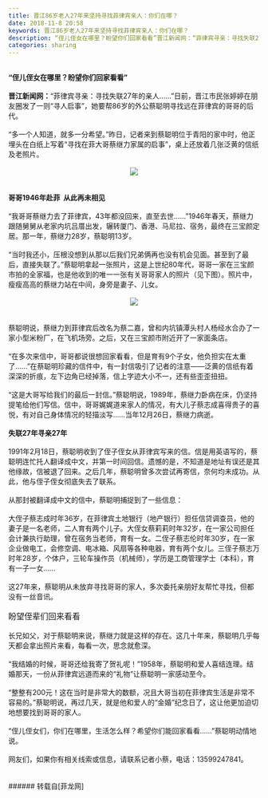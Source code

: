 ```yaml
---
title: 晋江86岁老人27年来坚持寻找菲律宾亲人：你们在哪？
date: 2018-11-8 20:58
keywords: 晋江86岁老人27年来坚持寻找菲律宾亲人：你们在哪？
description: “侄儿侄女在哪里？盼望你们回家看看”晋江新闻网：“菲律宾寻亲：寻找失联27年的亲人......”日前，晋江市民张婷婷在朋友圈发了一则“寻人启事”，她要帮86岁的外公蔡聪明寻找远在菲律宾的哥哥的后代。“多一个人知道，就多一分希望。”昨日，记者来到蔡聪明位于青阳的家中时，他正埋头在白纸上写着“寻找在菲大哥蔡继力家属的启事”，桌上还放着几张泛黄的信纸及老照片。哥哥1946年赴菲  从此再未相见“我哥哥蔡继力去了菲律宾，43年都没回来，直至去世……”1946年春天，蔡继力跟随舅舅从老家内坑吕厝出发，辗转厦门、香港、马尼拉、宿务，最终在三宝颜定居。那一年，蔡继力28岁，蔡聪明13岁。“当时我还小，压根没想到从那以后我们兄弟俩再也没有机会见面。甚至到了最后，直接失联了。”蔡聪明拿起一张照片，这是上世纪80年代，哥哥一家在三宝颜市拍的全家福，也是他收到的唯一一张有关哥哥家人的照片（见下图）。照片中，瘦瘦高高的蔡继力站在中间，身旁是妻子、儿女。蔡聪明说，蔡继力到菲律宾后改名为蔡二嘉，曾和内坑镇潭头村人杨经水合办了一家小型米粉厂，在飞机场旁。之后，又在三宝颜市附近开了一家面条店。“在多次来信中，哥哥都说很想回家看看，但是育有9个子女，他负担实在太重了……”在蔡聪明珍藏的信件中，有一封信吸引了记者的注意——泛黄的信纸有着深深的折痕，左下边角已经掉落，信上字迹大小不一，还有些歪歪扭扭。“这是大哥写给我们的最后一封信。”蔡聪明说，1989年，蔡继力卧病在床，仍坚持提笔给他们写信。信中，哥哥娓娓道来家人的情况，有大儿子蔡志成喜得贵子的喜悦，有对自己身体情况的轻描淡写……当年12月26日，蔡继力病逝。失联27年寻亲27年1991年2月18日，蔡聪明收到了侄子侄女从菲律宾写来的信。信是用英语写的，蔡聪明连忙托人翻译成中文，并第一时间回信。遗憾的是，不知道是地址有误还是其他缘故，信被退了回来。之后几年，蔡聪明曾多次尝试再寄信，奈何均未成功。从此，他与侄子侄女彻底失去了联系。从那封被翻译成中文的信中，蔡聪明捕捉到了一些信息：大侄子蔡志成时年36岁，在菲律宾土地银行（地产银行）担任信贷调查员，他的妻子是一名老师，二人育有两个儿子。大侄女蔡莉莉时年32岁，在一家公司担任会计兼执行助理，曾在宿务当老师，育有一女。二侄子蔡志伦时年30岁，在一家企业做电工，会修空调、电冰箱、风扇等各种电器，育有两个女儿。三侄子蔡志万时年28岁，个体户，三轮车操作员（机械师），学历是工商管理学士（本科），育有一子一女……这27年来，蔡聪明从未放弃寻找哥哥的家人，多次委托亲朋好友帮忙寻找，但都没有一丝音讯。盼望侄辈们回来看看长兄如父，对于蔡聪明来说，蔡继力就是这样的存在。这几十年来，蔡聪明几乎每天都会拿出照片来看，每看一次，思念就愈深。“我结婚的时候，哥哥还给我寄了贺礼呢！”1958年，蔡聪明和爱人喜结连理。结婚那天，一份从菲律宾远道而来的“礼物”让蔡聪明一家感动至今。“整整有200元！这在当时是非常大的数额，况且大哥当初在菲律宾生活是非常不容易的。”蔡聪明说，再过几天，就是他和爱人的“金婚”纪念日了，这让他更加迫切地想要找到哥哥的家人。“侄儿侄女们，你们在哪里，生活怎么样？希望你们能回家看看……”蔡聪明动情地说。网友们，如果你有相关线索或信息，请联系记者小蔡，电话：13599247841。
categories: sharing
---
```

<td class="t_f" id="postmessage_2240888">

<br/>
<strong>“侄儿侄女在哪里？盼望你们回家看看”</strong><br/>
<br/>
<strong>晋江新闻网：</strong>“菲律宾寻亲：寻找失联27年的亲人......”日前，晋江市民张婷婷在朋友圈发了一则“寻人启事”，她要帮86岁的外公蔡聪明寻找远在菲律宾的哥哥的后代。<br/>
<br/>
“多一个人知道，就多一分希望。”昨日，记者来到蔡聪明位于青阳的家中时，他正埋头在白纸上写着“寻找在菲大哥蔡继力家属的启事”，桌上还放着几张泛黄的信纸及老照片。<br/>
<br/>
<div align="center">

<img aid="987477" data-cf-modified-968893d846c4f2538287d474-="" file="data/attachment/forum/201811/08/205726qz9496i24uu8bd89.jpg.thumb.jpg" id="aimg_987477" inpost="1" onclick="" onmouseover="" src="http://www.flw.ph/data/attachment/forum/201811/08/205726qz9496i24uu8bd89.jpg" style="cursor:pointer" zoomfile="data/attachment/forum/201811/08/205726qz9496i24uu8bd89.jpg"/>


</div><br/>
<br/>
<strong>哥哥1946年赴菲  从此再未相见</strong><br/>
<br/>
“我哥哥蔡继力去了菲律宾，43年都没回来，直至去世……”1946年春天，蔡继力跟随舅舅从老家内坑吕厝出发，辗转厦门、香港、马尼拉、宿务，最终在三宝颜定居。那一年，蔡继力28岁，蔡聪明13岁。<br/>
<br/>
“当时我还小，压根没想到从那以后我们兄弟俩再也没有机会见面。甚至到了最后，直接失联了。”蔡聪明拿起一张照片，这是上世纪80年代，哥哥一家在三宝颜市拍的全家福，也是他收到的唯一一张有关哥哥家人的照片（见下图）。照片中，瘦瘦高高的蔡继力站在中间，身旁是妻子、儿女。<br/>
<br/>
<div align="center">

<img aid="987478" data-cf-modified-968893d846c4f2538287d474-="" file="data/attachment/forum/201811/08/205741wclp0vpcrnpcnrvv.jpg.thumb.jpg" id="aimg_987478" inpost="1" onclick="" onmouseover="" src="http://www.flw.ph/data/attachment/forum/201811/08/205741wclp0vpcrnpcnrvv.jpg" style="cursor:pointer" zoomfile="data/attachment/forum/201811/08/205741wclp0vpcrnpcnrvv.jpg"/>


</div><br/>
<br/>
蔡聪明说，蔡继力到菲律宾后改名为蔡二嘉，曾和内坑镇潭头村人杨经水合办了一家小型米粉厂，在飞机场旁。之后，又在三宝颜市附近开了一家面条店。<br/>
<br/>
“在多次来信中，哥哥都说很想回家看看，但是育有9个子女，他负担实在太重了……”在蔡聪明珍藏的信件中，有一封信吸引了记者的注意——泛黄的信纸有着深深的折痕，左下边角已经掉落，信上字迹大小不一，还有些歪歪扭扭。<br/>
<br/>
“这是大哥写给我们的最后一封信。”蔡聪明说，1989年，蔡继力卧病在床，仍坚持提笔给他们写信。信中，哥哥娓娓道来家人的情况，有大儿子蔡志成喜得贵子的喜悦，有对自己身体情况的轻描淡写……当年12月26日，蔡继力病逝。<br/>
<br/>
<strong>失联27年寻亲27年</strong><br/>
<br/>
1991年2月18日，蔡聪明收到了侄子侄女从菲律宾写来的信。信是用英语写的，蔡聪明连忙托人翻译成中文，并第一时间回信。遗憾的是，不知道是地址有误还是其他缘故，信被退了回来。之后几年，蔡聪明曾多次尝试再寄信，奈何均未成功。从此，他与侄子侄女彻底失去了联系。<br/>
<br/>
从那封被翻译成中文的信中，蔡聪明捕捉到了一些信息：<br/>
<br/>
大侄子蔡志成时年36岁，在菲律宾土地银行（地产银行）担任信贷调查员，他的妻子是一名老师，二人育有两个儿子。大侄女蔡莉莉时年32岁，在一家公司担任会计兼执行助理，曾在宿务当老师，育有一女。二侄子蔡志伦时年30岁，在一家企业做电工，会修空调、电冰箱、风扇等各种电器，育有两个女儿。三侄子蔡志万时年28岁，个体户，三轮车操作员（机械师），学历是工商管理学士（本科），育有一子一女……<br/>
<br/>
这27年来，蔡聪明从未放弃寻找哥哥的家人，多次委托亲朋好友帮忙寻找，但都没有一丝音讯。<br/>
<br/>
<font size="3">盼望侄辈们回来看看</font><br/>
<br/>
长兄如父，对于蔡聪明来说，蔡继力就是这样的存在。这几十年来，蔡聪明几乎每天都会拿出照片来看，每看一次，思念就愈深。<br/>
<br/>
“我结婚的时候，哥哥还给我寄了贺礼呢！”1958年，蔡聪明和爱人喜结连理。结婚那天，一份从菲律宾远道而来的“礼物”让蔡聪明一家感动至今。<br/>
<br/>
“整整有200元！这在当时是非常大的数额，况且大哥当初在菲律宾生活是非常不容易的。”蔡聪明说，再过几天，就是他和爱人的“金婚”纪念日了，这让他更加迫切地想要找到哥哥的家人。<br/>
<br/>
“侄儿侄女们，你们在哪里，生活怎么样？希望你们能回家看看……”蔡聪明动情地说。<br/>
<br/>
网友们，如果你有相关线索或信息，请联系记者小蔡，电话：13599247841。<br/>
<br/>
<br/>
</td>
###### 转载自[菲龙网]
